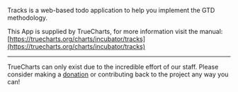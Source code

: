 Tracks is a web-based todo application to help you implement the GTD methodology. 

This App is supplied by TrueCharts, for more information visit the manual: [https://truecharts.org/charts/incubator/tracks](https://truecharts.org/charts/incubator/tracks)

---

TrueCharts can only exist due to the incredible effort of our staff.
Please consider making a [donation](https://truecharts.org/about/sponsor) or contributing back to the project any way you can!
